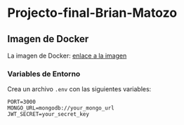 # Projecto-final-Brian-Matozo

## Imagen de Docker

La imagen de Docker: [enlace a la imagen](https://hub.docker.com/repository/docker/brianmatozo/fullstack_iii_brianmatozo/general)

### Variables de Entorno

Crea un archivo `.env` con las siguientes variables:

```plaintext
PORT=3000
MONGO_URL=mongodb://your_mongo_url
JWT_SECRET=your_secret_key
